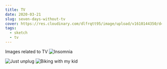```yaml
---
title: TV
date: 2020-03-21
slug: seven-days-without-tv
cover: https://res.cloudinary.com/dlfrqtt95/image/upload/v1610144350/d46464a2-3997-4ffb-86a9-4dbdcfc59884_lbwrbl.webp
tags:
  - sketch
  - tv
---
```


Images related to TV
<picture>
  <source srcset="https://res.cloudinary.com/dlfrqtt95/image/upload/v1610144325/45843232-1bfc-4d29-b2d1-39eb4669b1ac_fwk6gt.webp" type="image/webp">
  <source srcset="https://res.cloudinary.com/dlfrqtt95/image/upload/v1610144325/45843232-1bfc-4d29-b2d1-39eb4669b1ac_fwk6gt.jpg" type="image/jpeg"> 
  <img src="https://res.cloudinary.com/dlfrqtt95/image/upload/v1610144325/45843232-1bfc-4d29-b2d1-39eb4669b1ac_fwk6gt.jpg" alt="Insomnia">
</picture>

<picture>
  <source srcset="https://res.cloudinary.com/dlfrqtt95/image/upload/v1610144350/d46464a2-3997-4ffb-86a9-4dbdcfc59884_lbwrbl.webp" type="image/webp">
  <source srcset="https://res.cloudinary.com/dlfrqtt95/image/upload/v1610144350/d46464a2-3997-4ffb-86a9-4dbdcfc59884_lbwrbl.jpg" type="image/jpeg"> 
  <img src="https://res.cloudinary.com/dlfrqtt95/image/upload/v1610144350/d46464a2-3997-4ffb-86a9-4dbdcfc59884_lbwrbl.jpg" alt="Just unplug">
</picture>

<picture>
  <source srcset="https://res.cloudinary.com/dlfrqtt95/image/upload/v1610144325/7bfeef1b-e4f0-4ce3-bec0-dd611b41f96f_nmtr6b.webp" type="image/webp">
  <source srcset="https://res.cloudinary.com/dlfrqtt95/image/upload/v1610144325/7bfeef1b-e4f0-4ce3-bec0-dd611b41f96f_nmtr6b.jpg" type="image/jpeg"> 
  <img src="https://res.cloudinary.com/dlfrqtt95/image/upload/v1610144325/7bfeef1b-e4f0-4ce3-bec0-dd611b41f96f_nmtr6b.jpg" alt="Biking with my kid">
</picture>
